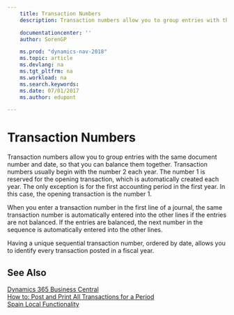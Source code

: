 ```yaml
---
    title: Transaction Numbers
    description: Transaction numbers allow you to group entries with the same document number and date, so that you can balance them together.

    documentationcenter: ''
    author: SorenGP

    ms.prod: "dynamics-nav-2018"
    ms.topic: article
    ms.devlang: na
    ms.tgt_pltfrm: na
    ms.workload: na
    ms.search.keywords:
    ms.date: 07/01/2017
    ms.author: edupont

---
```

# Transaction Numbers
Transaction numbers allow you to group entries with the same document number and date, so that you can balance them together. Transaction numbers usually begin with the number 2 each year. The number 1 is reserved for the opening transaction, which is automatically created each year. The only exception is for the first accounting period in the first year. In this case, the opening transaction is the number 1.  

When you enter a transaction number in the first line of a journal, the same transaction number is automatically entered into the other lines if the entries are not balanced. If the entries are balanced, the next number in the sequence is automatically entered into the other lines.  

Having a unique sequential transaction number, ordered by date, allows you to identify every transaction posted in a fiscal year.  

## See Also
[Dynamics 365 Business Central](https://docs.microsoft.com/dynamics365/business-central/)  
[How to: Post and Print All Transactions for a Period](how-to-post-and-print-all-transactions-for-a-period.md)   
 [Spain Local Functionality](spain-local-functionality.md)
